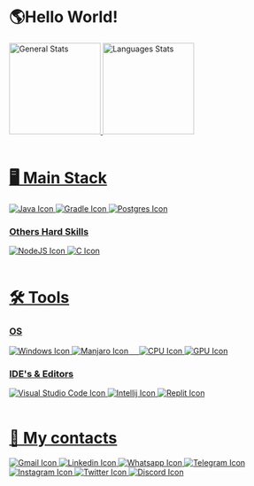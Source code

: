 # 🌎Hello World!

<div>
  <a href="https://github.com/SandroSmarzaro">
  <img height=165em alt="General Stats" src="https://github-readme-stats.vercel.app/api?username=SandroSmarzaro&include_all_commits=true&count_private=true&show_icons=true&theme=radical"/>
  <img height=165em alt="Languages Stats" src="https://github-readme-stats.vercel.app/api/top-langs/?username=SandroSmarzaro&langs_count=10&layout=compact&theme=radical"/>
</div>

<br/>
  
# 🖥️ Main Stack
<div>
  <img alt="Java Icon" src="https://img.shields.io/badge/Java-ED8B00?style=for-the-badge&logo=java&logoColor=white" />
  <img alt="Gradle Icon" src="https://img.shields.io/badge/gradle-02303A?style=for-the-badge&logo=gradle&logoColor=white"/>
  <img alt="Postgres Icon" src="https://img.shields.io/badge/PostgreSQL-316192?style=for-the-badge&logo=postgresql&logoColor=white"/>
</div>

### Others Hard Skills
<div>
  <img alt="NodeJS Icon" src="https://img.shields.io/badge/Node.js-339933?style=for-the-badge&logo=nodedotjs&logoColor=white" />
  <img alt="C Icon" src="https://img.shields.io/badge/C-00599C?style=for-the-badge&logo=c&logoColor=white"/>
</div>

<br/>
  
# 🛠️ Tools
### OS
<div>  
  <img alt="Windows Icon" src="https://img.shields.io/badge/Windows-0078D6?style=for-the-badge&logo=windows&logoColor=white" />
  <img alt="Manjaro Icon" src="https://img.shields.io/badge/manjaro-35BF5C?style=for-the-badge&logo=manjaro&logoColor=white" />
  &nbsp;&nbsp;&nbsp;
  <img alt="CPU Icon" src="https://img.shields.io/badge/AMD-Ryzen_5_1600AF-ED1C24?style=for-the-badge&logo=amd&logoColor=white"/>
  <img alt="GPU Icon" src="https://img.shields.io/badge/AMD-Radeon_R9_270X-ED1C24?style=for-the-badge&logo=amd&logoColor=white"/>
  <br/>
</div>

### IDE's & Editors
<div>
  <img alt="Visual Studio Code Icon" src="https://img.shields.io/badge/Visual_Studio_Code-0078D4?style=for-the-badge&logo=visual%20studio%20code&logoColor=white" />
  <a href="https://replit.com/@SandroSmarzaro" target="_blank"/>
  <img alt="Intellij Icon" src="https://img.shields.io/badge/IntelliJ_IDEA-000000.svg?style=for-the-badge&logo=intellij-idea&logoColor=white"/>
  <img alt="Replit Icon" src="https://img.shields.io/badge/replit-667881?style=for-the-badge&logo=replit&logoColor=white"/>
</div>

<br/>

# 📲 My contacts
<div>
  <a href="mailto:sansmarzaro@gmail.com" target="_blank"/><img alt="Gmail Icon" src="https://img.shields.io/badge/Gmail-D14836?style=for-the-badge&logo=gmail&logoColor=white"/>
  <a href="https://www.linkedin.com/in/sandrosmarzaro/" target="_blank"/><img alt="Linkedin Icon" src="https://img.shields.io/badge/LinkedIn-0077B5?style=for-the-badge&logo=linkedin&logoColor=white"/>
  <wbr>
  <a href="https://api.whatsapp.com/send?phone=5528999223882&text=Ol%C3%A1%20Sandro!%20Vim%20pelo%20seu%20perfil%20do%20GitHub" target="_blank"/><img alt="Whatsapp Icon" src="https://img.shields.io/badge/WhatsApp-25D366?style=for-the-badge&logo=whatsapp&logoColor=white"/>
  <a href="https://t.me/SandroSmarzaro" target="_blank"/><img alt="Telegram Icon" src="https://img.shields.io/badge/Telegram-2CA5E0?style=for-the-badge&logo=telegram&logoColor=white"/>
  <wbr>
  <a href="https://www.instagram.com/sandrosmarzaro/" target="_blank"/><img alt="Instagram Icon" src="https://img.shields.io/badge/Instagram-E4405F?style=for-the-badge&logo=instagram&logoColor=white"/>
  <a href="https://twitter.com/sandrosmarzaro" target="_blank"/><img alt="Twitter Icon" src="https://img.shields.io/badge/Twitter-1DA1F2?style=for-the-badge&logo=twitter&logoColor=white"/>
  <wbr>
  <a href="https://discord.com/app" target="_blank"/><img alt="Discord Icon" src="https://dcbadge.vercel.app/api/shield/258576911762980864"/>
<div/>
